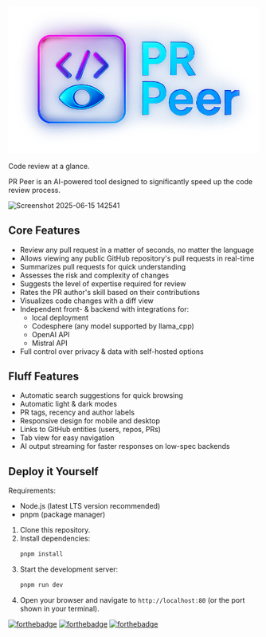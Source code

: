 ![PR Peer Logo](static/pr-peer.png)

Code review at a glance.

PR Peer is an AI-powered tool designed to significantly speed up the code review process.

![Screenshot 2025-06-15 142541](https://github.com/user-attachments/assets/ecdccd58-801b-453e-bea1-a386672e5ac8)

## Core Features

- Review any pull request in a matter of seconds, no matter the language
- Allows viewing any public GitHub repository's pull requests in real-time
- Summarizes pull requests for quick understanding
- Assesses the risk and complexity of changes
- Suggests the level of expertise required for review
- Rates the PR author's skill based on their contributions
- Visualizes code changes with a diff view
- Independent front- & backend with integrations for:
  - local deployment
  - Codesphere (any model supported by llama_cpp)
  - OpenAI API
  - Mistral API
- Full control over privacy & data with self-hosted options

## Fluff Features

- Automatic search suggestions for quick browsing
- Automatic light & dark modes
- PR tags, recency and author labels
- Responsive design for mobile and desktop
- Links to GitHub entities (users, repos, PRs)
- Tab view for easy navigation
- AI output streaming for faster responses on low-spec backends

## Deploy it Yourself

Requirements:

- Node.js (latest LTS version recommended)
- pnpm (package manager)

1. Clone this repository.
2. Install dependencies:
   ```bash
   pnpm install
   ```
3. Start the development server:
   ```bash
   pnpm run dev
   ```
4. Open your browser and navigate to `http://localhost:80` (or the port shown in your terminal).

[![forthebadge](https://forthebadge.com/images/featured/featured-built-with-love.svg)](https://forthebadge.com) [![forthebadge](https://forthebadge.com/images/featured/featured-uses-badges.svg)](https://forthebadge.com) [![forthebadge](https://forthebadge.com/images/badges/powered-by-black-magic.svg)](https://forthebadge.com)
